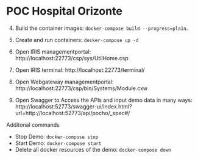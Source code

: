 # POC Hospital Orizonte


4. Build the container images: `docker-compose build --progress=plain`.
5. Create and run containers: `docker-compose up -d`
6. Open IRIS managementportal: http://localhost:22773/csp/sys/UtilHome.csp  
6. Open IRIS terminal: http://localhost:22773/terminal/    
6. Open Webgateway managementportal: http://localhost:22773/csp/bin/Systems/Module.cxw

7. Open Swagger to Access the APIs and input demo data in many ways: http://localhost:52773/swagger-ui/index.html?url=http://localhost:52773/api/pocho/_spec#/

Additonal commands

- Stop Demo: `docker-compose stop`
- Start Demo: `docker-compose start`
- Delete all docker resources of the demo: `docker-compose down`

